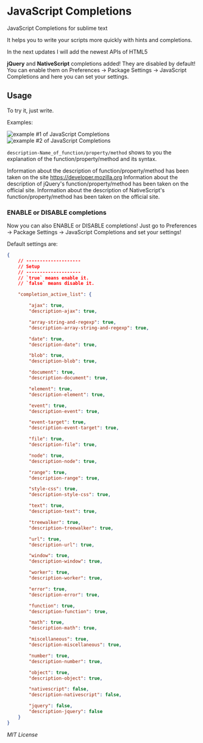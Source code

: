 <h1>JavaScript Completions</h1>

JavaScript Completions for sublime text

It helps you to write your scripts more quickly with hints and completions.

In the next updates I will add the newest APIs of HTML5

<strong>jQuery</strong> and <strong>NativeScript</strong> completions added! They are disabled by default!
You can enable them on Preferences -> Package Settings -> JavaScript Completions and here you can set your settings.

<h2>Usage</h2>

To try it, just write.

Examples:

<img src="https://media.giphy.com/media/l0MYypWg9s9exQ0xi/giphy.gif" alt="example #1 of JavaScript Completions"/>

<img src="https://media.giphy.com/media/d31wQpJ2iCyGtS0M/giphy.gif" alt="example #2 of JavaScript Completions"/>

<code>description-Name_of_function/property/method</code> shows to you the explanation of the function/property/method and its syntax.

Information about the description of function/property/method has been taken on the site https://developer.mozilla.org
Information about the description of jQuery's function/property/method has been taken on the official site. 
Information about the description of NativeScript's function/property/method has been taken on the official site. 

<h3>ENABLE or DISABLE completions</h3>

Now you can also ENABLE or DISABLE completions! Just go to Preferences -> Package Settings -> JavaScript Completions and set your settings!

Default settings are:

```json
{
    // --------------------
    // Setup
    // --------------------
    // `true` means enable it.
    // `false` means disable it.

    "completion_active_list": {

        "ajax": true,
        "description-ajax": true,

        "array-string-and-regexp": true,
        "description-array-string-and-regexp": true,

        "date": true,
        "description-date": true,

        "blob": true,
        "description-blob": true,

        "document": true,
        "description-document": true,

        "element": true,
        "description-element": true,

        "event": true,
        "description-event": true,

        "event-target": true,
        "description-event-target": true,

        "file": true,
        "description-file": true,

        "node": true,
        "description-node": true,

        "range": true,
        "description-range": true,

        "style-css": true,
        "description-style-css": true,

        "text": true,
        "description-text": true,

        "treewalker": true,
        "description-treewalker": true,

        "url": true,
        "description-url": true,

        "window": true,
        "description-window": true,

        "worker": true,
        "description-worker": true,

        "error": true,
        "description-error": true,

        "function": true,
        "description-function": true,

        "math": true,
        "description-math": true,

        "miscellaneous": true,
        "description-miscellaneous": true,

        "number": true,
        "description-number": true,

        "object": true,
        "description-object": true,

        "nativescript": false,
        "description-nativescript": false,

        "jquery": false,
        "description-jquery": false
    }
}
```

<i>MIT License</i>
